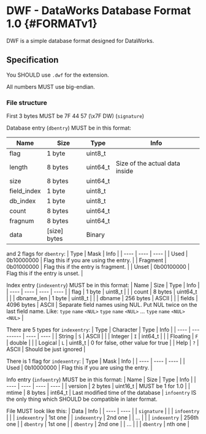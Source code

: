 # DWF - DataWorks Database Format 1.0 {#FORMATv1}

DWF is a simple database format designed for DataWorks.

## Specification

You SHOULD use `.dwf` for the extension.

All numbers MUST use big-endian.

### File structure

First 3 bytes MUST be 7F 44 57 (\x7F DW) (`signature`)

Database entry (`dbentry`) MUST be in this format:

| Name | Size | Type | Info |
| ---- | ---- | ---- | ---- |
| flag | 1 byte | uint8\_t | |
| length | 8 bytes | uint64\_t | Size of the actual data inside |
| size | 8 bytes | uint64\_t | |
| field\_index | 1 byte | uint8\_t | |
| db\_index | 1 byte | uint8\_t | |
| count | 8 bytes | uint64\_t | |
| fragnum | 8 bytes | uint64\_t | |
| data | \[size\] bytes | Binary | |

and 2 flags for `dbentry`:
| Type | Mask | Info |
| ---- | ---- | ---- |
| Used | 0b10000000 | Flag this if you are using the entry. |
| Fragment | 0b01000000 | Flag this if the entry is fragment. |
| Unset | 0b00100000 | Flag this if the entry is unset. |

Index entry (`indexentry`) MUST be in this format:
| Name | Size | Type | Info |
| ---- | ---- | ---- | ---- |
| flag | 1 byte | uint8\_t | |
| count | 8 bytes | uint64\_t | |
| dbname\_len | 1 byte | uint8\_t | |
| dbname | 256 bytes | ASCII | |
| fields | 4096 bytes | ASCII | Separate field names using NUL. Put NUL twice on the last field name. Like: `type` `name` `<NUL>` `type` `name` `<NUL>` ... `type` `name` `<NUL>` `<NUL>` |

There are 5 types for `indexentry`:
| Type | Character | Type | Info |
| ---- | --------- | ---- | ---- |
| String | `S` | ASCII | |
| Integer | `I` | int64\_t | |
| Floating | `F` | double | |
| Logical | `L` | uint8\_t | 0 for false, other value for true |
| Help | `?` | ASCII | Should be just ignored |

There is 1 flag for `indexentry`:
| Type | Mask | Info |
| ---- | ---- | ---- |
| Used | 0b10000000 | Flag this if you are using the entry. |

Info entry (`infoentry`) MUST be in this format:
| Name | Size | Type | Info |
| ---- | ---- | ---- | ---- |
| version | 2 bytes | uint16\_t | MUST be 1 for 1.0 |
| mtime | 8 bytes | int64\_t | Last modified time of the database |
`infoentry` IS the only thing which SHOULD be compatible in later format.

File MUST look like this:
| Data | Info |
| ---- | ---- |
| `signature` | |
| `infoentry` | |
| `indexentry` | 1st one |
| `indexentry` | 2nd one |
| ... | |
| `indexentry` | 256th one |
| `dbentry` | 1st one |
| `dbentry` | 2nd one |
| ... | |
| `dbentry` | nth one |
